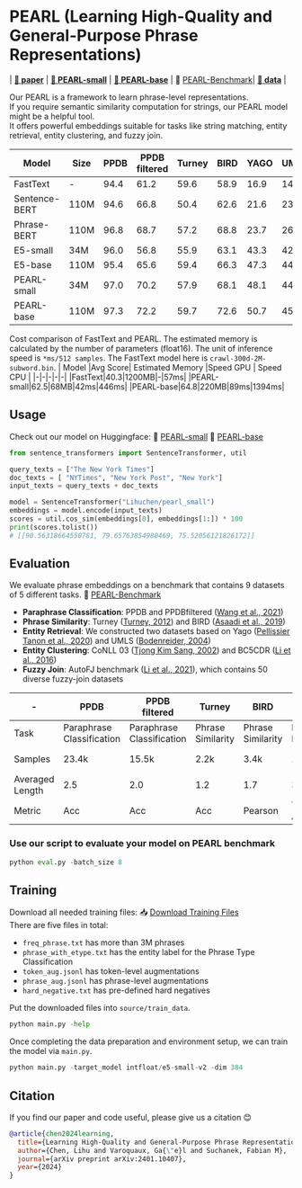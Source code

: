 # PEARL (Learning High-Quality and General-Purpose Phrase Representations)
| **[ :book: paper](https://arxiv.org/pdf/2401.10407.pdf)** |  **[🤗 PEARL-small](https://huggingface.co/Lihuchen/pearl_small)** |  **[🤗 PEARL-base](https://huggingface.co/Lihuchen/pearl_base)** | 🤗 [PEARL-Benchmark](https://huggingface.co/datasets/Lihuchen/pearl_benchmark)|
  **[:floppy_disk: data](https://zenodo.org/records/10676475)** |

Our PEARL is a framework to learn phrase-level representations. <br>
If you require semantic similarity computation for strings, our PEARL model might be a helpful tool. <br>
It offers powerful embeddings suitable for tasks like string matching, entity retrieval, entity clustering, and fuzzy join. 

| Model |Size| PPDB | PPDB filtered |Turney|BIRD|YAGO|UMLS|CoNLL|BC5CDR|AutoFJ|Avg
|-----------------|-----------------|-----------------|-----------------|-----------------|-----------------|-----------------|-----------------|-----------------|-----------------|-----------------|-----------------|
| FastText  |-|  94.4  | 61.2  |  59.6  | 58.9  |16.9|14.5|3.0|0.2| 53.6|40.3|
| Sentence-BERT  |110M| 94.6  | 66.8  | 50.4  | 62.6  | 21.6|23.6|25.5|48.4| 57.2| 50.1|
| Phrase-BERT  |110M|  96.8  |  68.7  | 57.2  |  68.8  |23.7|26.1|35.4| 59.5|66.9| 54.5|
| E5-small  |34M|  96.0| 56.8|55.9| 63.1|43.3| 42.0|27.6| 53.7|74.8|57.0|
|E5-base|110M|  95.4|65.6|59.4|66.3| 47.3|44.0|32.0| 69.3|76.1|61.1|
|PEARL-small|34M|  97.0|70.2|57.9|68.1| 48.1|44.5|42.4|59.3|75.2|62.5|
|PEARL-base|110M|97.3|72.2|59.7|72.6|50.7|45.8|39.3|69.4|77.1|64.8|

Cost comparison of FastText and PEARL. The estimated memory is calculated by the number of parameters (float16). The unit of inference speed is `*ms/512 samples`. The FastText model here is `crawl-300d-2M-subword.bin`.
| Model |Avg Score| Estimated Memory |Speed GPU | Speed CPU |
|-|-|-|-|-|
|FastText|40.3|1200MB|-|57ms|
|PEARL-small|62.5|68MB|42ms|446ms|
|PEARL-base|64.8|220MB|89ms|1394ms|


## Usage
Check out our model on Huggingface: 🤗 [PEARL-small](https://huggingface.co/Lihuchen/pearl_small) 🤗 [PEARL-base](https://huggingface.co/Lihuchen/pearl_base)

```python
from sentence_transformers import SentenceTransformer, util

query_texts = ["The New York Times"]
doc_texts = [ "NYTimes", "New York Post", "New York"]
input_texts = query_texts + doc_texts

model = SentenceTransformer("Lihuchen/pearl_small")
embeddings = model.encode(input_texts)
scores = util.cos_sim(embeddings[0], embeddings[1:]) * 100
print(scores.tolist())
# [[90.56318664550781, 79.65763854980469, 75.52056121826172]]
```
## Evaluation
We evaluate phrase embeddings on a benchmark that contains 9 datasets of 5 different tasks. 🤗 [PEARL-Benchmark](https://huggingface.co/datasets/Lihuchen/pearl_benchmark) 
* **Paraphrase Classification**: PPDB and PPDBfiltered ([Wang et al., 2021](https://aclanthology.org/2021.emnlp-main.846/))
* **Phrase Similarity**: Turney ([Turney, 2012](https://arxiv.org/pdf/1309.4035.pdf)) and BIRD ([Asaadi et al., 2019](https://aclanthology.org/N19-1050/))
* **Entity Retrieval**: We constructed two datasets based on Yago ([Pellissier Tanon et al., 2020](https://hal-lara.archives-ouvertes.fr/DIG/hal-03108570v1)) and UMLS ([Bodenreider, 2004](https://www.ncbi.nlm.nih.gov/pmc/articles/PMC308795/))
* **Entity Clustering**: CoNLL 03 ([Tjong Kim Sang, 2002](https://aclanthology.org/W02-2024/)) and BC5CDR ([Li et al., 2016](https://www.ncbi.nlm.nih.gov/pmc/articles/PMC4860626/))
* **Fuzzy Join**: AutoFJ benchmark ([Li et al., 2021](https://arxiv.org/abs/2103.04489)), which contains 50 diverse fuzzy-join datasets 

| - | PPDB | PPDB filtered |Turney|BIRD|YAGO|UMLS|CoNLL|BC5CDR|AutoFJ|
|-|-|-|-|-|-|-|-|-|-|
|Task|Paraphrase Classification|Paraphrase Classification|Phrase Similarity|Phrase Similarity|Entity Retrieval|Entity Retrieval|Entity Clustering|Entity Clustering|Fuzzy Join|
|Samples|23.4k|15.5k|2.2k|3.4k|10k|10k|5.0k|9.7k|50 subsets|
|Averaged Length|2.5|2.0|1.2|1.7|3.3|4.1|1.5|1.4|3.8|
|Metric|Acc|Acc|Acc|Pearson|Top-1 Acc|Top-1 Acc|NMI|NMI|Acc|

### Use our script to evaluate your model on PEARL benchmark
```python
python eval.py -batch_size 8
```


## Training
Download all needed training files: :inbox_tray: [Download Training Files](https://zenodo.org/records/10676475/files/train_data.zip?download=1) <br>
There are five files in total:
* `freq_phrase.txt` has more than 3M phrases
* `phrase_with_etype.txt` has the entity label for the Phrase Type Classification
* `token_aug.jsonl` has token-level augmentations
* `phrase_aug.jsonl` has phrase-level augmentations
* `hard_negative.txt` has pre-defined hard negatives

Put the downloaded files into `source/train_data`.

```python
python main.py -help
```
Once completing the data preparation and environment setup, we can train the model via `main.py`.
```python
python main.py -target_model intfloat/e5-small-v2 -dim 384
```

## Citation
If you find our paper and code useful, please give us a citation :blush:
```bibtex
@article{chen2024learning,
  title={Learning High-Quality and General-Purpose Phrase Representations},
  author={Chen, Lihu and Varoquaux, Ga{\"e}l and Suchanek, Fabian M},
  journal={arXiv preprint arXiv:2401.10407},
  year={2024}
}
```


